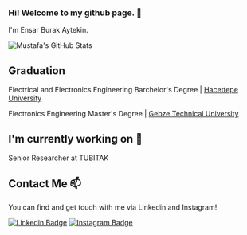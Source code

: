 ### Hi! Welcome to my github page. 👋


I'm Ensar Burak Aytekin. 


![Mustafa's GitHub Stats](https://github-readme-stats.vercel.app/api?username=eburakaytekin&show_icons=true)

## Graduation

Electrical and Electronics Engineering Barchelor's Degree |  [Hacettepe University](https://www.hacettepe.edu.tr/english)

Electronics Engineering Master's Degree |  [Gebze Technical University](https://www.gtu.edu.tr/?languageId=2)

## I'm currently working on 🔭

Senior Researcher at TUBITAK

## Contact Me 📫

You can find and get touch with me via Linkedin and Instagram!


[![Linkedin Badge](https://img.shields.io/badge/ensarburakaytekin-follow%20on%20linkedin-blue?style=for-the-badge&logo=linkedin)](https://www.linkedin.com/in/ensarburakaytekin)
[![Instagram Badge](https://img.shields.io/badge/eburakaytekin-follow%20on%20instagram-blue?style=for-the-badge&logo=instagram)](https://instagram.com/eburakaytekin/)
